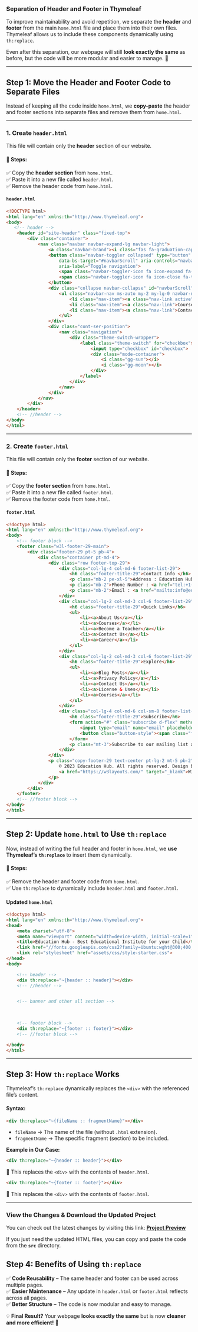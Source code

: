### **Separation of Header and Footer in Thymeleaf**  

To improve maintainability and avoid repetition, we separate the **header** and **footer** from the main `home.html` file and place them into their own files. Thymeleaf allows us to include these components dynamically using `th:replace`.  

Even after this separation, our webpage will still **look exactly the same** as before, but the code will be more modular and easier to manage. 🚀  

---

## **Step 1: Move the Header and Footer Code to Separate Files**  

Instead of keeping all the code inside `home.html`, we **copy-paste** the header and footer sections into separate files and remove them from `home.html`.  

---

### **1. Create `header.html`**  
This file will contain only the **header** section of our website.  

#### 📌 **Steps:**  
✅ Copy the **header section** from `home.html`.  
✅ Paste it into a new file called `header.html`.  
✅ Remove the header code from `home.html`.  

#### **`header.html`**
```html
<!DOCTYPE html>
<html lang="en" xmlns:th="http://www.thymeleaf.org">
<body>
   <!-- header -->
    <header id="site-header" class="fixed-top">
        <div class="container">
            <nav class="navbar navbar-expand-lg navbar-light">
                <a class="navbar-brand"><i class="fas fa-graduation-cap"></i>Education Hub</a>
                <button class="navbar-toggler collapsed" type="button" data-bs-toggle="collapse"
                    data-bs-target="#navbarScroll" aria-controls="navbarScroll" aria-expanded="false"
                    aria-label="Toggle navigation">
                    <span class="navbar-toggler-icon fa icon-expand fa-bars"></span>
                    <span class="navbar-toggler-icon fa icon-close fa-times"></span>
                </button>
                <div class="collapse navbar-collapse" id="navbarScroll">
                    <ul class="navbar-nav ms-auto my-2 my-lg-0 navbar-nav-scroll">
                        <li class="nav-item"><a class="nav-link active">Home</a></li>
                        <li class="nav-item"><a class="nav-link">Courses</a></li>
                        <li class="nav-item"><a class="nav-link">Contact</a></li>
                    </ul>
                </div>
                <div class="cont-ser-position">
                    <nav class="navigation">
                        <div class="theme-switch-wrapper">
                            <label class="theme-switch" for="checkbox">
                                <input type="checkbox" id="checkbox">
                                <div class="mode-container">
                                    <i class="gg-sun"></i>
                                    <i class="gg-moon"></i>
                                </div>
                            </label>
                        </div>
                    </nav>
                </div>
            </nav>
        </div>
    </header>
    <!-- //header -->
</body>
</html>
```

---

### **2. Create `footer.html`**  
This file will contain only the **footer** section of our website.  

#### 📌 **Steps:**  
✅ Copy the **footer section** from `home.html`.  
✅ Paste it into a new file called `footer.html`.  
✅ Remove the footer code from `home.html`.  

#### **`footer.html`**
```html
<!doctype html>
<html lang="en" xmlns:th="http://www.thymeleaf.org">
<body>
    <!-- footer block -->
    <footer class="w3l-footer-29-main">
        <div class="footer-29 pt-5 pb-4">
            <div class="container pt-md-4">
                <div class="row footer-top-29">
                    <div class="col-lg-4 col-md-6 footer-list-29">
                        <h6 class="footer-title-29">Contact Info </h6>
                        <p class="mb-2 pe-xl-5">Address : Education Hub, 10001, 5th Avenue, #06 lane street, NY - 62617.</p>
                        <p class="mb-2">Phone Number : <a href="tel:+1(21) 234 4567">+1(21) 673 4587</a></p>
                        <p class="mb-2">Email : <a href="mailto:info@educationhub.com">info@educationhub.com</a></p>
                    </div>
                    <div class="col-lg-2 col-md-3 col-6 footer-list-29">
                        <h6 class="footer-title-29">Quick Links</h6>
                        <ul>
                            <li><a>About Us</a></li>
                            <li><a>Courses</a></li>
                            <li><a>Become a Teacher</a></li>
                            <li><a>Contact Us</a></li>
                            <li><a>Career</a></li>
                        </ul>
                    </div>
                    <div class="col-lg-2 col-md-3 col-6 footer-list-29">
                        <h6 class="footer-title-29">Explore</h6>
                        <ul>
                            <li><a>Blog Posts</a></li>
                            <li><a>Privacy Policy</a></li>
                            <li><a>Contact Us</a></li>
                            <li><a>License & Uses</a></li>
                            <li><a>Courses</a></li>
                        </ul>
                    </div>
                    <div class="col-lg-4 col-md-6 col-sm-8 footer-list-29">
                        <h6 class="footer-title-29">Subscribe</h6>
                        <form action="#" class="subscribe d-flex" method="post">
                            <input type="email" name="email" placeholder="Email Address" required="">
                            <button class="button-style"><span class="fa fa-paper-plane" aria-hidden="true"></span></button>
                        </form>
                        <p class="mt-3">Subscribe to our mailing list and get updates to your email inbox.</p>
                    </div>
                </div>
                <p class="copy-footer-29 text-center pt-lg-2 mt-5 pb-2">
                    © 2023 Education Hub. All rights reserved. Design by 
                    <a href="https://w3layouts.com/" target="_blank">W3Layouts</a>
                </p>
            </div>
        </div>
    </footer>
    <!-- //footer block -->
</body>
</html>
```

---

## **Step 2: Update `home.html` to Use `th:replace`**  
Now, instead of writing the full header and footer in `home.html`, we **use Thymeleaf’s `th:replace`** to insert them dynamically.  

#### 📌 **Steps:**  
✅ Remove the header and footer code from `home.html`.  
✅ Use `th:replace` to dynamically include `header.html` and `footer.html`.  

#### **Updated `home.html`**
```html
<!doctype html>
<html lang="en" xmlns:th="http://www.thymeleaf.org">
<head>
    <meta charset="utf-8">
    <meta name="viewport" content="width=device-width, initial-scale=1">
    <title>Education Hub - Best Educational Institute for your Child</title>
    <link href="//fonts.googleapis.com/css2?family=Ubuntu:wght@300;400;500;700&display=swap" rel="stylesheet">
    <link rel="stylesheet" href="assets/css/style-starter.css">
</head>
<body>

    <!-- header -->
    <div th:replace="~{header :: header}"></div>
    <!-- //header -->


    <!-- banner and other all section -->
   
   

    <!-- footer block -->
    <div th:replace="~{footer :: footer}"></div>
    <!-- //footer block -->

</body>
</html>
```

---

## **Step 3: How `th:replace` Works**  
Thymeleaf’s `th:replace` dynamically replaces the `<div>` with the referenced file’s content.  

#### **Syntax:**
```html
<div th:replace="~{fileName :: fragmentName}"></div>
```
- `fileName` → The name of the file (without `.html` extension).  
- `fragmentName` → The specific fragment (section) to be included.  

**Example in Our Case:**  
```html
<div th:replace="~{header :: header}"></div> 
```
🔹 This replaces the `<div>` with the contents of `header.html`.  

```html
<div th:replace="~{footer :: footer}"></div> 
```
🔹 This replaces the `<div>` with the contents of `footer.html`.  

---
### **View the Changes & Download the Updated Project**  
You can check out the latest changes by visiting this link: **[Project Preview](/8-ThymeleafAndSpringMVC/10-holidayPage/project_3/)** 

If you just need the updated HTML files, you can copy and paste the code from the **`src`** directory.

## **Step 4: Benefits of Using `th:replace`**  
✅ **Code Reusability** – The same header and footer can be used across multiple pages.  
✅ **Easier Maintenance** – Any update in `header.html` or `footer.html` reflects across all pages.  
✅ **Better Structure** – The code is now modular and easy to manage.  

💡 **Final Result?** Your webpage **looks exactly the same** but is now **cleaner and more efficient!** 🚀
